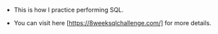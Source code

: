 * This is how I practice performing SQL.

* You can visit here [https://8weeksqlchallenge.com/] for more details.
